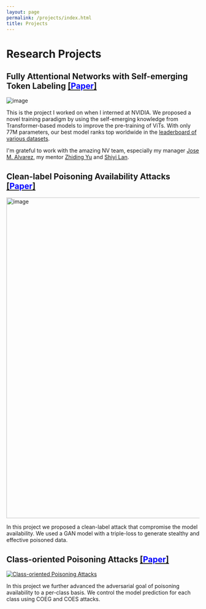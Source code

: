 ```yaml
---
layout: page
permalink: /projects/index.html
title: Projects
---
```


# Research Projects
## Fully Attentional Networks with Self-emerging Token Labeling [[<font color=Blue>Paper</font>]](https://openaccess.thecvf.com/content/ICCV2023/papers/Zhao_Fully_Attentional_Networks_with_Self-emerging_Token_Labeling_ICCV_2023_paper.pdf)

![image](https://github.com/bxz9200/bxz9200.github.io/assets/36553004/5e5c5196-bed8-433e-ac5d-8ba44af5812b)

This is the project I worked on when I interned at NVIDIA. We proposed a novel training paradigm by using the self-emerging knowledge from Transformer-based models to improve the pre-training of ViTs. With only 77M parameters, our best model ranks top worldwide in the [leaderboard of various datasets](https://paperswithcode.com/paper/fully-attentional-networks-with-self-emerging#:~:text=Recent%20studies%20indicate%20that%20Vision,of%2Dthe%2Dart%20robustness.). 

I'm grateful to work with the amazing NV team, especially my manager [Jose M. Alvarez](https://alvarezlopezjosem.github.io/), my mentor [Zhiding Yu](https://chrisding.github.io/) and [Shiyi Lan](https://voidrank.github.io/).

## Clean-label Poisoning Availability Attacks [[<font color=Blue>Paper</font>]](https://ojs.aaai.org/index.php/AAAI/article/view/20902)

<img width="836" alt="image" src="https://github.com/bxz9200/bxz9200.github.io/assets/36553004/e8adf045-04cd-413e-a1b0-f2525975d6c4">

In this project we proposed a clean-label attack that compromise the model availability. We used a GAN model with a triple-loss to generate stealthy and effective poisoned data.


## Class-oriented Poisoning Attacks [[<font color=Blue>Paper</font>]](https://openaccess.thecvf.com/content/WACV2022/papers/Zhao_Towards_Class-Oriented_Poisoning_Attacks_Against_Neural_Networks_WACV_2022_paper.pdf)

[![Class-oriented Poisoning Attacks](https://img.youtube.com/vi/BFeutstPusk/0.jpg)](https://youtu.be/BFeutstPusk)

In this project we further advanced the adversarial goal of poisoning availability to a per-class basis. We control the model prediction for each class using COEG and COES attacks. 

